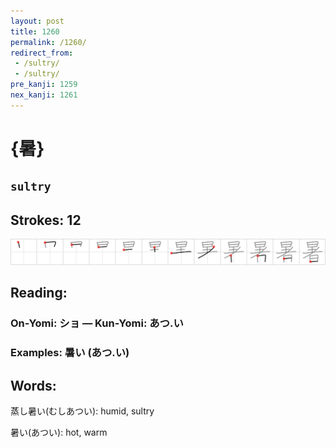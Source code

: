 ```yaml
---
layout: post
title: 1260
permalink: /1260/
redirect_from:
 - /sultry/
 - /sultry/
pre_kanji: 1259
nex_kanji: 1261
---
```


# {暑}

## `sultry`

## Strokes: 12

<div class="stroke"><img src="../images/E69A91.png" /></div>

## Reading:

### On-Yomi: ショ &mdash; Kun-Yomi: あつ.い

### Examples: 暑い (あつ.い)

## Words:

蒸し暑い(むしあつい): humid, sultry

暑い(あつい): hot, warm
